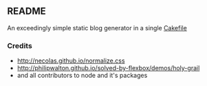 ## README

An exceedingly simple static blog generator in a single [Cakefile](https://github.com/adamwong246/adamwong246.github.io/blob/master/Cakefile)

### Credits
- http://necolas.github.io/normalize.css
- http://philipwalton.github.io/solved-by-flexbox/demos/holy-grail
- and all contributors to node and it's packages
